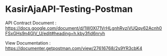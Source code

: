 # KasirAjaAPI-Testing-Postman
API Contract Document : https://docs.google.com/document/d/1W0XI71VrHLgnhRyziVUQqy62Acnh0FSxGHs9n4GIV_U/edit#heading=h.kby3fid6nryh

View Documentation : https://documenter.getpostman.com/view/27616768/2s9YR3cbK4
